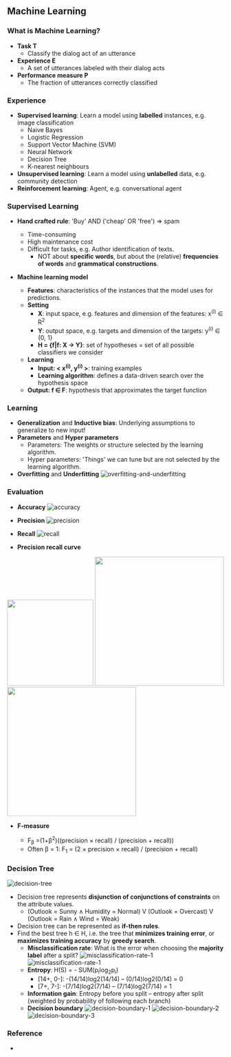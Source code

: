 ## Machine Learning

### What is Machine Learning?

* **Task T**
	* Classify the dialog act of an utterance
* **Experience E**
	* A set of utterances labeled with their dialog acts
* **Performance measure P**
	* The fraction of utterances correctly classified

### Experience

* **Supervised learning**: Learn a model using **labelled** instances, e.g. image classification
	* Naive Bayes
	* Logistic Regression
	* Support Vector Machine (SVM)
	* Neural Network
	* Decision Tree
	* K-nearest neighbours
* **Unsupervised learning**: Learn a model using **unlabelled** data, e.g. community detection
* **Reinforcement learning**: Agent, e.g. conversational agent

### Supervised Learning

* **Hand crafted rule**: 'Buy' AND ('cheap' OR 'free') => spam
	* Time-consuming
	* High maintenance cost
	* Difficult for tasks, e.g. Author identification of texts. 
		* NOT about **specific words**, but about the (relative) **frequencies of words** and **grammatical constructions**.

* **Machine learning model**
	* **Features**: characteristics of the instances that the model uses for predictions.
	* **Setting**
		* **X**: input space, e.g. features and dimension of the features: x<sup>(i)</sup> ∈ R<sup>2</sup>
		* **Y**: output space, e.g. targets and dimension of the targets: y<sup>(i)</sup> ∈ {0, 1}
		* **H = {f|f: X -> Y}**: set of hypotheses = set of all possible classifiers we consider
	* **Learning**
		* **Input: < x<sup>(i)</sup>, y<sup>(i)</sup> >**: training examples
		* **Learning algorithm**: defines a data-driven search over the hypothesis space
	* **Output: f ∈ F**: hypothesis that approximates the target function

### Learning

* **Generalization** and **Inductive bias**: Underlying assumptions to generalize to new input!
* **Parameters** and **Hyper parameters**
	* Parameters: The weights or structure selected by the learning algorithm.
	* Hyper parameters: 'Things' we can tune but are not selected by the learning algorithm. 
* **Overfitting** and **Underfitting**
![overfitting-and-underfitting](./pix/overfitting-and-underfitting.png)

### Evaluation

* **Accuracy**
![accuracy](./pix/accuracy.png)

* **Precision**
![precision](./pix/precision.png)

* **Recall**
![recall](./pix/recall.png)

* **Precision recall curve**
<p float="left">
	<img src="./pix/precision-recall-curve-1.png" width="200" />
	<img src="./pix/precision-recall-curve-2.png" width="300" />
	<img src="./pix/precision-recall-curve-3.png" width="300" />
</p>

* **F-measure**

	* F<sub>β</sub> =(1+β<sup>2</sup>)((precision × recall) / (precision + recall))
	* Often β = 1: F<sub>1</sub> = (2 × precision × recall) / (precision + recall)

### Decision Tree

![decision-tree](./pix/decision-tree.png)

* Decision tree represents **disjunction of conjunctions of constraints** on the attribute values.
	* (Outlook = Sunny ∧ Humidity = Normal) V (Outlook = Overcast) V (Outlook = Rain ∧ Wind = Weak)
* Decision tree can be represented as **if-then rules**.
* Find the best tree h ∈ H, i.e. the tree that **minimizes training error**, or **maximizes training accuracy** by **greedy search**.
	* **Misclassification rate**: What is the error when choosing the **majority label** after a split?
	![misclassification-rate-1](./pix/misclassification-rate-1.png)
	![misclassification-rate-1](./pix/misclassification-rate-2.png)
	* **Entropy**: H(S) = - SUM(p<sub>i</sub>log<sub>2</sub>p<sub>i</sub>)
		* [14+, 0-]: -(14/14)log2(14/14) – (0/14)log2(0/14) = 0
		* [7+, 7-]: -(7/14)log2(7/14) – (7/14)log2(7/14) = 1
	* **Information gain**: Entropy before you split – entropy after split (weighted by probability of following each branch)
	* **Decision boundary**
	![decision-boundary-1](./pix/decision-boundary-1.png)
	![decision-boundary-2](./pix/decision-boundary-2.png)
	![decision-boundary-3](./pix/decision-boundary-3.png)


### Reference
* 
